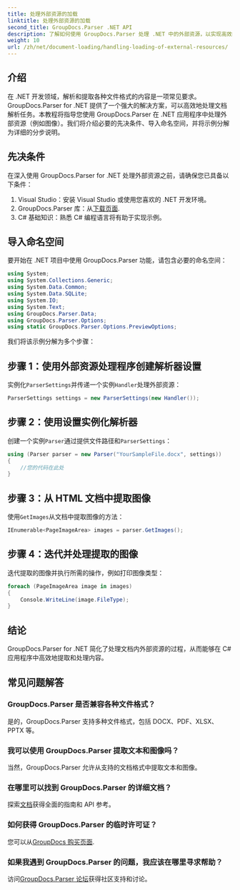 ```yaml
---
title: 处理外部资源的加载
linktitle: 处理外部资源的加载
second_title: GroupDocs.Parser .NET API
description: 了解如何使用 GroupDocs.Parser 处理 .NET 中的外部资源，以实现高效的文档解析和提取。
weight: 10
url: /zh/net/document-loading/handling-loading-of-external-resources/
---
```

## 介绍
在 .NET 开发领域，解析和提取各种文件格式的内容是一项常见要求。GroupDocs.Parser for .NET 提供了一个强大的解决方案，可以高效地处理文档解析任务。本教程将指导您使用 GroupDocs.Parser 在 .NET 应用程序中处理外部资源（例如图像）。我们将介绍必要的先决条件、导入命名空间，并将示例分解为详细的分步说明。
## 先决条件
在深入使用 GroupDocs.Parser for .NET 处理外部资源之前，请确保您已具备以下条件：
1. Visual Studio：安装 Visual Studio 或使用您喜欢的 .NET 开发环境。
2. GroupDocs.Parser 库：从[下载页面](https://releases.groupdocs.com/parser/net/).
3. C# 基础知识：熟悉 C# 编程语言将有助于实现示例。

## 导入命名空间
要开始在 .NET 项目中使用 GroupDocs.Parser 功能，请包含必要的命名空间：
```csharp
using System;
using System.Collections.Generic;
using System.Data.Common;
using System.Data.SQLite;
using System.IO;
using System.Text;
using GroupDocs.Parser.Data;
using GroupDocs.Parser.Options;
using static GroupDocs.Parser.Options.PreviewOptions;
```

我们将该示例分解为多个步骤：
## 步骤 1：使用外部资源处理程序创建解析器设置
实例化`ParserSettings`并传递一个实例`Handler`处理外部资源：
```csharp
ParserSettings settings = new ParserSettings(new Handler());
```
## 步骤 2：使用设置实例化解析器
创建一个实例`Parser`通过提供文件路径和`ParserSettings`：
```csharp
using (Parser parser = new Parser("YourSampleFile.docx", settings))
{
    //您的代码在此处
}
```
## 步骤 3：从 HTML 文档中提取图像
使用`GetImages`从文档中提取图像的方法：
```csharp
IEnumerable<PageImageArea> images = parser.GetImages();
```
## 步骤 4：迭代并处理提取的图像
迭代提取的图像并执行所需的操作，例如打印图像类型：
```csharp
foreach (PageImageArea image in images)
{
    Console.WriteLine(image.FileType);
}
```

## 结论
GroupDocs.Parser for .NET 简化了处理文档内外部资源的过程，从而能够在 C# 应用程序中高效地提取和处理内容。

## 常见问题解答
### GroupDocs.Parser 是否兼容各种文件格式？
是的，GroupDocs.Parser 支持多种文件格式，包括 DOCX、PDF、XLSX、PPTX 等。
### 我可以使用 GroupDocs.Parser 提取文本和图像吗？
当然，GroupDocs.Parser 允许从支持的文档格式中提取文本和图像。
### 在哪里可以找到 GroupDocs.Parser 的详细文档？
探索[文档](https://tutorials.groupdocs.com/parser/net/)获得全面的指南和 API 参考。
### 如何获得 GroupDocs.Parser 的临时许可证？
您可以从[GroupDocs 购买页面](https://purchase.groupdocs.com/temporary-license/).
### 如果我遇到 GroupDocs.Parser 的问题，我应该在哪里寻求帮助？
访问[GroupDocs.Parser 论坛](https://forum.groupdocs.com/c/parser/17)获得社区支持和讨论。